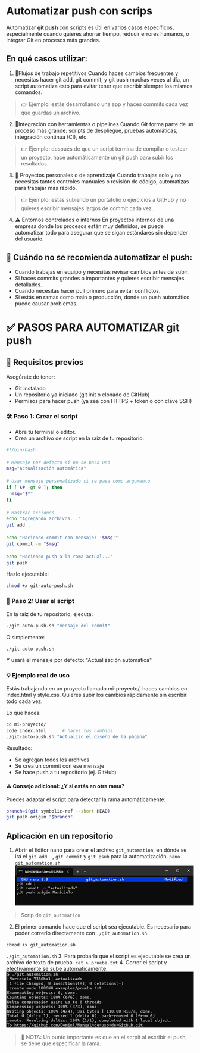 # Automatizar push con scrips
Automatizar **git push** con scripts es útil en varios casos específicos, 
especialmente cuando quieres ahorrar tiempo, reducir errores humanos, o integrar 
Git en procesos más grandes.

## En qué casos utilizar:
1. 🔁Flujos de trabajo repetitivos
Cuando haces cambios frecuentes y necesitas hacer git add, git commit, y git push muchas veces al día, un script automatiza esto para evitar tener que escribir siempre los mismos comandos.

> 👉 Ejemplo: estás desarrollando una app y haces commits cada vez que guardas un archivo.


2. 🤖Integración con herramientas o pipelines
Cuando Git forma parte de un proceso más grande: scripts de despliegue, pruebas automáticas, integración continua (CI), etc.

> 👉 Ejemplo: después de que un script termina de compilar o testear un proyecto, hace automáticamente un git push para subir los resultados.

3. 🧪 Proyectos personales o de aprendizaje
Cuando trabajas solo y no necesitas tantos controles manuales o revisión de código, automatizas para trabajar más rápido.

>👉 Ejemplo: estás subiendo un portafolio o ejercicios a GitHub y no quieres escribir mensajes largos de commit cada vez.

4. ⚠️ Entornos controlados o internos
En proyectos internos de una empresa donde los procesos están muy definidos, se puede automatizar todo para asegurar que se sigan estándares sin depender del usuario.

## 🚫 Cuándo no se recomienda automatizar el push:
- Cuando trabajas en equipo y necesitas revisar cambios antes de subir.
- Si haces commits grandes o importantes y quieres escribir mensajes detallados.
- Cuando necesitas hacer pull primero para evitar conflictos.
- Si estás en ramas como main o producción, donde un push automático puede causar problemas.


# ✅ PASOS PARA AUTOMATIZAR git push

## 🧩 Requisitos previos
Asegúrate de tener:
- Git instalado
- Un repositorio ya iniciado (git init o clonado de GitHub)
- Permisos para hacer push (ya sea con HTTPS + token o con clave SSH)

### 🛠 Paso 1: Crear el script
- Abre tu terminal o editor.
- Crea un archivo de script en la raíz de tu repositorio:


```bash
#!/bin/bash

# Mensaje por defecto si no se pasa uno
msg="Actualización automática"

# Usar mensaje personalizado si se pasa como argumento
if [ $# -gt 0 ]; then
  msg="$*"
fi

# Mostrar acciones
echo "Agregando archivos..."
git add .

echo "Haciendo commit con mensaje: '$msg'"
git commit -m "$msg"

echo "Haciendo push a la rama actual..."
git push
```

Hazlo ejecutable:

```bash
chmod +x git-auto-push.sh
```

### 🚀 Paso 2: Usar el script
En la raíz de tu repositorio, ejecuta:

```bash
./git-auto-push.sh "mensaje del commit"
```

O simplemente:

```bash
./git-auto-push.sh
```

Y usará el mensaje por defecto: "Actualización automática"

### 💡 Ejemplo real de uso
Estás trabajando en un proyecto llamado mi-proyecto/, haces cambios en index.html y style.css. 
Quieres subir los cambios rápidamente sin escribir todo cada vez.

Lo que haces:

```bash
cd mi-proyecto/
code index.html      # haces tus cambios
./git-auto-push.sh "Actualizo el diseño de la página"
```

Resultado:

- Se agregan todos los archivos
- Se crea un commit con ese mensaje
- Se hace push a tu repositorio (ej. GitHub)

#### ⚠️ Consejo adicional: ¿Y si estás en otra rama?
Puedes adaptar el script para detectar la rama automáticamente:

```bash
branch=$(git symbolic-ref --short HEAD)
git push origin "$branch"
```
## Aplicación en un repositorio
1. Abrir el Editor nano para crear el archivo `git_automation`, en dónde se irá el `git add .`, `git commit` y `git psuh` para la automatización.
`nano git_automation.sh`
![Automatización](https://github.com/Dominl/Manual-de-uso-de-Github/blob/main/Imagenes/Automatizacion1.png)
> Scrip de  `git_automation`
2. El primer comando hace que el script sea ejecutable. Es necesario para poder correrlo directamente con `./git_automation.sh`.

`chmod +x git_automation.sh`

`./git_automation.sh`
3. Para probarla que el script es ejecutable se crea un archivo de texto de prueba.
`cat > prueba.txt`
4. Correr el script y efectivamente se sube automaticamente.
![Automatización](https://github.com/Dominl/Manual-de-uso-de-Github/blob/main/Imagenes/Automatizacion2.png)
> 👀 NOTA: Un punto importante es que en el scrpit al escribir el push, se tiene que especificar la rama.
